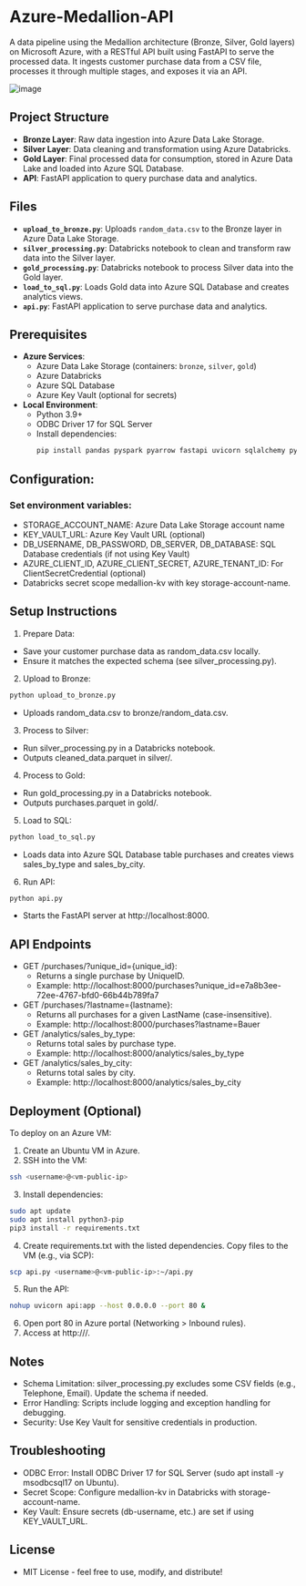 # Azure-Medallion-API

A data pipeline using the Medallion architecture (Bronze, Silver, Gold layers) on Microsoft Azure, with a RESTful API built using FastAPI to serve the processed data. 
It ingests customer purchase data from a CSV file, processes it through multiple stages, and exposes it via an API.

![image](https://github.com/user-attachments/assets/aa1b8f77-3821-4f05-9471-851a949e56a1)



## Project Structure
- **Bronze Layer**: Raw data ingestion into Azure Data Lake Storage.
- **Silver Layer**: Data cleaning and transformation using Azure Databricks.
- **Gold Layer**: Final processed data for consumption, stored in Azure Data Lake and loaded into Azure SQL Database.
- **API**: FastAPI application to query purchase data and analytics.

## Files
- **`upload_to_bronze.py`**: Uploads `random_data.csv` to the Bronze layer in Azure Data Lake Storage.
- **`silver_processing.py`**: Databricks notebook to clean and transform raw data into the Silver layer.
- **`gold_processing.py`**: Databricks notebook to process Silver data into the Gold layer.
- **`load_to_sql.py`**: Loads Gold data into Azure SQL Database and creates analytics views.
- **`api.py`**: FastAPI application to serve purchase data and analytics.

## Prerequisites
- **Azure Services**:
  - Azure Data Lake Storage (containers: `bronze`, `silver`, `gold`)
  - Azure Databricks
  - Azure SQL Database
  - Azure Key Vault (optional for secrets)
- **Local Environment**:
  - Python 3.9+
  - ODBC Driver 17 for SQL Server
  - Install dependencies:
    ```bash
    pip install pandas pyspark pyarrow fastapi uvicorn sqlalchemy pyodbc azure-storage-blob azure-identity
    ```
## Configuration:
### Set environment variables:
- STORAGE_ACCOUNT_NAME: Azure Data Lake Storage account name
- KEY_VAULT_URL: Azure Key Vault URL (optional)
- DB_USERNAME, DB_PASSWORD, DB_SERVER, DB_DATABASE: SQL Database credentials (if not using Key Vault)
- AZURE_CLIENT_ID, AZURE_CLIENT_SECRET, AZURE_TENANT_ID: For ClientSecretCredential (optional)
- Databricks secret scope medallion-kv with key storage-account-name.

## Setup Instructions
1. Prepare Data:
- Save your customer purchase data as random_data.csv locally.
- Ensure it matches the expected schema (see silver_processing.py).

2. Upload to Bronze:
```bash
python upload_to_bronze.py
```
- Uploads random_data.csv to bronze/random_data.csv.

3. Process to Silver:
- Run silver_processing.py in a Databricks notebook.
- Outputs cleaned_data.parquet in silver/.

4. Process to Gold:
- Run gold_processing.py in a Databricks notebook.
- Outputs purchases.parquet in gold/.

5. Load to SQL:
```bash
python load_to_sql.py
```
- Loads data into Azure SQL Database table purchases and creates views sales_by_type and sales_by_city.

6. Run API:
```bash
python api.py
```
- Starts the FastAPI server at http://localhost:8000.

## API Endpoints
- GET /purchases/?unique_id={unique_id}:
  - Returns a single purchase by UniqueID.
  - Example: http://localhost:8000/purchases?unique_id=e7a8b3ee-72ee-4767-bfd0-66b44b789fa7
- GET /purchases/?lastname={lastname}:
  - Returns all purchases for a given LastName (case-insensitive).
  - Example: http://localhost:8000/purchases?lastname=Bauer
- GET /analytics/sales_by_type:
  - Returns total sales by purchase type.
  - Example: http://localhost:8000/analytics/sales_by_type
- GET /analytics/sales_by_city:
  - Returns total sales by city.
  - Example: http://localhost:8000/analytics/sales_by_city

## Deployment (Optional)
To deploy on an Azure VM:

1. Create an Ubuntu VM in Azure.
2. SSH into the VM:
```bash
ssh <username>@<vm-public-ip>
```
3. Install dependencies:
```bash
sudo apt update
sudo apt install python3-pip
pip3 install -r requirements.txt
```
4. Create requirements.txt with the listed dependencies.
Copy files to the VM (e.g., via SCP):
```bash
scp api.py <username>@<vm-public-ip>:~/api.py
```
5. Run the API:
```bash
nohup uvicorn api:app --host 0.0.0.0 --port 80 &
```
6. Open port 80 in Azure portal (Networking > Inbound rules).
7. Access at http://<vm-public-ip>/.

## Notes
- Schema Limitation: silver_processing.py excludes some CSV fields (e.g., Telephone, Email). Update the schema if needed.
- Error Handling: Scripts include logging and exception handling for debugging.
- Security: Use Key Vault for sensitive credentials in production.

## Troubleshooting
- ODBC Error: Install ODBC Driver 17 for SQL Server (sudo apt install -y msodbcsql17 on Ubuntu).
- Secret Scope: Configure medallion-kv in Databricks with storage-account-name.
- Key Vault: Ensure secrets (db-username, etc.) are set if using KEY_VAULT_URL.

## License
- MIT License - feel free to use, modify, and distribute!
